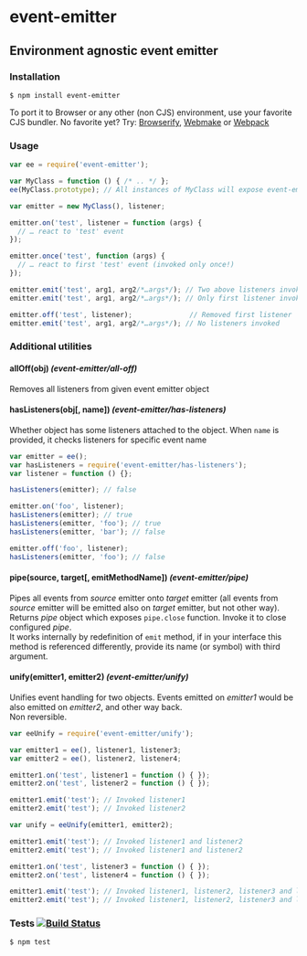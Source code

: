 # event-emitter
## Environment agnostic event emitter

### Installation

	$ npm install event-emitter

To port it to Browser or any other (non CJS) environment, use your favorite CJS bundler. No favorite yet? Try: [Browserify](http://browserify.org/), [Webmake](https://github.com/medikoo/modules-webmake) or [Webpack](http://webpack.github.io/)

### Usage

```javascript
var ee = require('event-emitter');

var MyClass = function () { /* .. */ };
ee(MyClass.prototype); // All instances of MyClass will expose event-emitter interface

var emitter = new MyClass(), listener;

emitter.on('test', listener = function (args) {
  // … react to 'test' event
});

emitter.once('test', function (args) {
  // … react to first 'test' event (invoked only once!)
});

emitter.emit('test', arg1, arg2/*…args*/); // Two above listeners invoked
emitter.emit('test', arg1, arg2/*…args*/); // Only first listener invoked

emitter.off('test', listener);              // Removed first listener
emitter.emit('test', arg1, arg2/*…args*/); // No listeners invoked
```
### Additional utilities

#### allOff(obj) _(event-emitter/all-off)_

Removes all listeners from given event emitter object

#### hasListeners(obj[, name]) _(event-emitter/has-listeners)_

Whether object has some listeners attached to the object.
When `name` is provided, it checks listeners for specific event name

```javascript
var emitter = ee();
var hasListeners = require('event-emitter/has-listeners');
var listener = function () {};

hasListeners(emitter); // false

emitter.on('foo', listener);
hasListeners(emitter); // true
hasListeners(emitter, 'foo'); // true
hasListeners(emitter, 'bar'); // false

emitter.off('foo', listener);
hasListeners(emitter, 'foo'); // false
```

#### pipe(source, target[, emitMethodName]) _(event-emitter/pipe)_

Pipes all events from _source_ emitter onto _target_ emitter (all events from _source_ emitter will be emitted also on _target_ emitter, but not other way).  
Returns _pipe_ object which exposes `pipe.close` function. Invoke it to close configured _pipe_.  
It works internally by redefinition of `emit` method, if in your interface this method is referenced differently, provide its name (or symbol) with third argument.

#### unify(emitter1, emitter2) _(event-emitter/unify)_

Unifies event handling for two objects. Events emitted on _emitter1_ would be also emitted on _emitter2_, and other way back.  
Non reversible.

```javascript
var eeUnify = require('event-emitter/unify');

var emitter1 = ee(), listener1, listener3;
var emitter2 = ee(), listener2, listener4;

emitter1.on('test', listener1 = function () { });
emitter2.on('test', listener2 = function () { });

emitter1.emit('test'); // Invoked listener1
emitter2.emit('test'); // Invoked listener2

var unify = eeUnify(emitter1, emitter2);

emitter1.emit('test'); // Invoked listener1 and listener2
emitter2.emit('test'); // Invoked listener1 and listener2

emitter1.on('test', listener3 = function () { });
emitter2.on('test', listener4 = function () { });

emitter1.emit('test'); // Invoked listener1, listener2, listener3 and listener4
emitter2.emit('test'); // Invoked listener1, listener2, listener3 and listener4
```

### Tests [![Build Status](https://travis-ci.org/medikoo/event-emitter.png)](https://travis-ci.org/medikoo/event-emitter)

	$ npm test